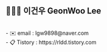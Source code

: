 🧑🏻‍💻 이건우 GeonWoo Lee
----------------   

<br> 
- ✉️ email : lgw9898@naver.com   <br>
- 📋 Tistory : https://rldd.tistory.com   
